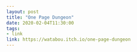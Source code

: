 ```yaml
---
layout: post
title: "One Page Dungeon"
date: 2020-02-04T11:30:00
tags:
- link
link: https://watabou.itch.io/one-page-dungeon
---
```


